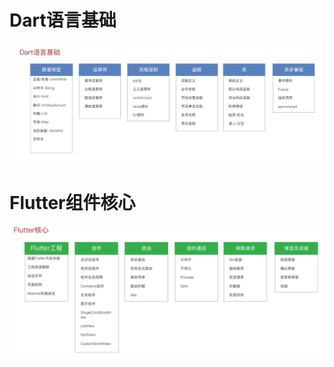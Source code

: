 # Dart语言基础

![image-20251027195911456](./flutter-notes.assets/image-20251027195911456.png)





# Flutter组件核心

![image-20251027200033871](./flutter-notes.assets/image-20251027200033871.png)